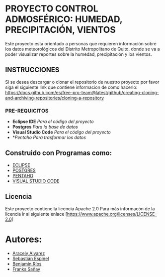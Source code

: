 # PROYECTO CONTROL ADMOSFÉRICO:  HUMEDAD, PRECIPITACIÓN, VIENTOS
Este proyecto esta orientado a personas que requieren información sobre los datos meteorológicos del Distrito Metropolitano de Quito, donde se va a poder visualizar reportes sobre la humedad, precipitación y los vientos.

## INSTRUCCIONES
Si se desea descargar o clonar el repositorio de nuestro proyecto por favor siga el siguiente link que contiene informacion de como hacerlo: https://docs.github.com/es/free-pro-team@latest/github/creating-cloning-and-archiving-repositories/cloning-a-repository
### PRE-REQUICITOS
* **Eclipse IDE** *Para el código del proyecto*
* **Postgres** *Para la base de datos*
* **Visual Studio Code** *Para el código del proyecto*
* **Pentaho* *Para trasformar los datos*
## Construido con Programas como:
* [ECLIPSE](https://www.eclipse.org/downloads/download.php?file=/oomph/epp/2020-12/R/eclipse-inst-jre-win64.exe)
* [POSTGRES](https://www.postgresql.org/download/)
* [PENTAHO](https://sourceforge.net/projects/pentaho/)
* [VISUAL STUDIO CODE](https://code.visualstudio.com/docs/?dv=win)
## Licencia
Este proyecto contiene la licencia Apache 2.0
Para más informacón de la licencia ir al siguiente enlace [https://www.apache.org/licenses/LICENSE-2.0]
# Autores:
* [Aracely Alvarez](https://github.com/aracelly123-lang)
* [Sebastián Espinel](https://github.com/JEspinel)
* [Benjamín Ríos](https://github.com/benjhamxn)
* [Franks Sañay]()

